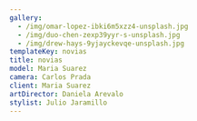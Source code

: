 ```yaml
---
gallery:
  - /img/omar-lopez-ibki6m5xzz4-unsplash.jpg
  - /img/duo-chen-zexp39yyr-s-unsplash.jpg
  - /img/drew-hays-9yjayckevqe-unsplash.jpg
templateKey: novias
title: novias
model: Maria Suarez
camera: Carlos Prada
client: Maria Suarez
artDirector: Daniela Arevalo
stylist: Julio Jaramillo
---
```

